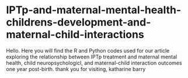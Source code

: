 # IPTp-and-maternal-mental-health-childrens-development-and-maternal-child-interactions
Hello. Here you will find the R and Python codes used for our article exploring the relationship between IPTp treatment and maternal mental health, child neuropsychologicl, and maternal-child interaction outcomes one year post-birth.
thank you for visiting,
katharine barry
